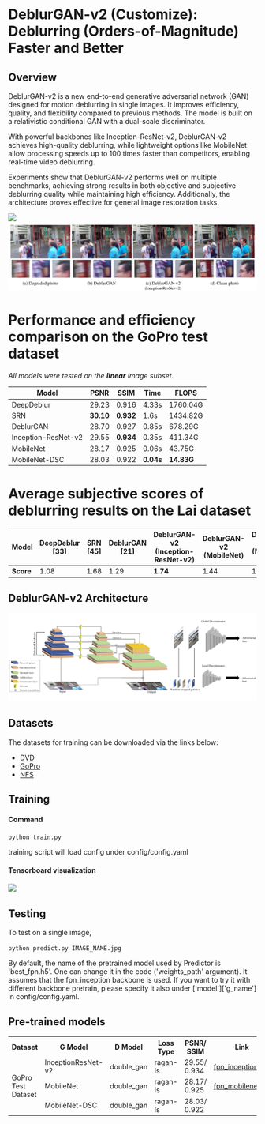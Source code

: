 # DeblurGAN-v2 (Customize): Deblurring (Orders-of-Magnitude) Faster and Better


## Overview

DeblurGAN-v2 is a new end-to-end generative adversarial network (GAN) designed for motion deblurring in single images. It improves efficiency, quality, and flexibility compared to previous methods. The model is built on a relativistic conditional GAN with a dual-scale discriminator.

With powerful backbones like Inception-ResNet-v2, DeblurGAN-v2 achieves high-quality deblurring, while lightweight options like MobileNet allow processing speeds up to 100 times faster than competitors, enabling real-time video deblurring.

Experiments show that DeblurGAN-v2 performs well on multiple benchmarks, achieving strong results in both objective and subjective deblurring quality while maintaining high efficiency. Additionally, the architecture proves effective for general image restoration tasks.

<!---We also study the effect of DeblurGAN-v2 on the task of general image restoration - enhancement of images degraded 
jointly by noise, blur, compression, etc. The picture below shows the visual quality superiority of DeblurGAN-v2 with 
Inception-ResNet-v2 backbone over DeblurGAN. It is drawn from our new synthesized Restore Dataset 
(refer to Datasets subsection below).-->

![](./doc_images/kohler_visual(img).png)
![](./doc_images/restore_visual(img).png)

# Performance and efficiency comparison on the GoPro test dataset  
_All models were tested on the **linear** image subset._

| Model                | PSNR  | SSIM  | Time   | FLOPS      |
|----------------------|-------|-------|--------|------------|
| DeepDeblur          | 29.23 | 0.916 | 4.33s  | 1760.04G   |
| SRN                 | **30.10** | **0.932** | 1.6s   | 1434.82G   |
| DeblurGAN           | 28.70 | 0.927 | 0.85s  | 678.29G    |
| Inception-ResNet-v2 | 29.55 | **0.934** | 0.35s  | 411.34G    |
| MobileNet           | 28.17 | 0.925 | 0.06s  | 43.75G     |
| MobileNet-DSC       | 28.03 | 0.922 | **0.04s**  | **14.83G**  |

# Average subjective scores of deblurring results on the Lai dataset  

| Model                                      | DeepDeblur [33] | SRN [45] | DeblurGAN [21] | DeblurGAN-v2 (Inception-ResNet-v2) | DeblurGAN-v2 (MobileNet) | DeblurGAN-v2 (MobileNet-DSC) |
|--------------------------------------------|-----------------|----------|---------------|----------------------------------|--------------------------|------------------------------|
| **Score**                                  | 1.08            | 1.68     | 1.29          | **1.74**                         | 1.44                     | 1.32                         |

<!---![](./doc_images/dvd_table.png)-->
<!---![](./doc_images/kohler_table.png)-->

## DeblurGAN-v2 Architecture

![](./doc_images/pipeline.jpg)

<!---Our architecture consists of an FPN backbone from which we take five final feature maps of different scales as the 
output. Those features are later up-sampled to the same 1/4 input size and concatenated into one tensor which contains 
the semantic information on different levels. We additionally add two upsampling and convolutional layers at the end of 
the network to restore the original image size  and reduce artifacts. We also introduce a direct skip connection from 
the input to the output, so that the learning focuses on the residue. The input images are normalized to \[-1, 1\].
 e also use a **tanh** activation layer to keep the output in the same range.-->

<!---The new FPN-embeded architecture is agnostic to the choice of feature extractor backbones. With this plug-and-play 
property, we are entitled with the flexibility to navigate through the spectrum of accuracy and efficiency. 
By default, we choose ImageNet-pretrained backbones to convey more semantic-related features.--> 

## Datasets

The datasets for training can be downloaded via the links below:
- [DVD](https://drive.google.com/file/d/1bpj9pCcZR_6-AHb5aNnev5lILQbH8GMZ/view)
- [GoPro](https://drive.google.com/file/d/1KStHiZn5TNm2mo3OLZLjnRvd0vVFCI0W/view)
- [NFS](https://drive.google.com/file/d/1Ut7qbQOrsTZCUJA_mJLptRMipD8sJzjy/view)

## Training

#### Command

```python train.py```

training script will load config under config/config.yaml

#### Tensorboard visualization

![](./doc_images/tensorboard2.png)

## Testing

To test on a single image,

```python predict.py IMAGE_NAME.jpg```

By default, the name of the pretrained model used by Predictor is 'best_fpn.h5'. One can change it in the code ('weights_path' argument). It assumes that the fpn_inception backbone is used. If you want to try it with different backbone pretrain, please specify it also under ['model']['g_name'] in config/config.yaml.

## Pre-trained models

<table align="center">
    <tr>
        <th>Dataset</th>
        <th>G Model</th>
        <th>D Model</th>
        <th>Loss Type</th>
        <th>PSNR/ SSIM</th>
        <th>Link</th>
    </tr>
    <tr>
        <td rowspan="3">GoPro Test Dataset</td>
        <td>InceptionResNet-v2</td>
        <td>double_gan</td>
        <td>ragan-ls</td>
        <td>29.55/ 0.934</td>
        <td><a href="https://drive.google.com/uc?export=view&id=1UXcsRVW-6KF23_TNzxw-xC0SzaMfXOaR">fpn_inception.h5</a></td>
    </tr>
    <tr>
        <td>MobileNet</td>
        <td>double_gan</td>
        <td>ragan-ls</td>
        <td>28.17/ 0.925</td>
        <td><a href="https://drive.google.com/uc?export=view&id=1JhnT4BBeKBBSLqTo6UsJ13HeBXevarrU">fpn_mobilenet.h5</a></td>
    </tr>
    <tr>
        <td>MobileNet-DSC</td>
        <td>double_gan</td>
        <td>ragan-ls</td>
        <td>28.03/ 0.922</td>
        <td><a href=""></a></td>
    </tr>
</table>
